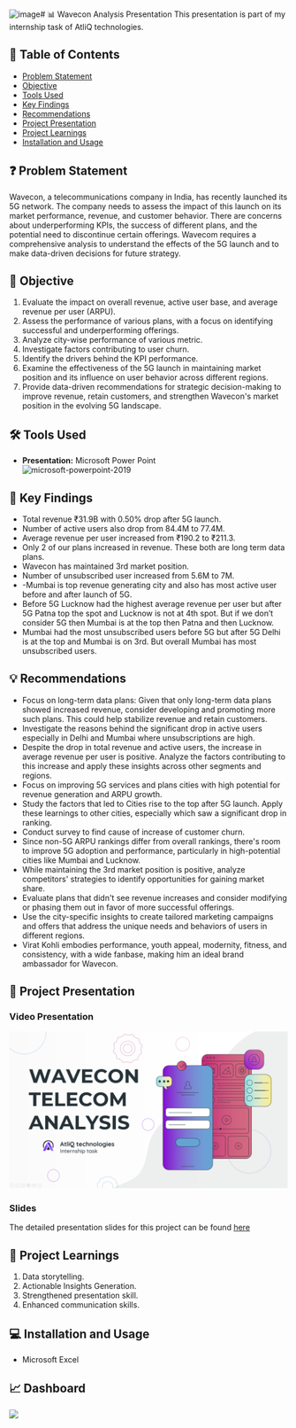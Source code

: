 ![image](https://github.com/user-attachments/assets/60f4d6b4-4270-42fd-a991-845af2e8c37b)# 📊 Wavecon Analysis Presentation
This presentation is part of my internship task of AtliQ technologies.

## 📕 Table of Contents
- [Problem Statement](#-problem-statement)
- [Objective](#-objective)
- [Tools Used](#%EF%B8%8F-tools-used)
- [Key Findings](#-key-findings)
- [Recommendations](#-recommendations)
- [Project Presentation](#-project-presentation)
- [Project Learnings](#-project-learnings)
- [Installation and Usage](#-installation-and-usage)

## ❓ Problem Statement
Wavecon, a telecommunications company in India, has recently launched its 5G network. The company needs to assess the impact of this launch on its market performance, revenue, and customer behavior. There are concerns about underperforming KPIs, the success of different plans, and the potential need to discontinue certain offerings. Wavecom requires a comprehensive analysis to understand the effects of the 5G launch and to make data-driven decisions for future strategy.

## 🎯 Objective
1. Evaluate the impact on overall revenue, active user base, and average revenue per user (ARPU).
2. Assess the performance of various plans, with a focus on identifying successful and underperforming offerings.
3. Analyze city-wise performance of various metric.
4. Investigate factors contributing to user churn.
5. Identify the drivers behind the KPI performance.
6. Examine the effectiveness of the 5G launch in maintaining market position and its influence on user behavior across different regions.
7. Provide data-driven recommendations for strategic decision-making to improve revenue, retain customers, and strengthen Wavecon's market position in the evolving 5G landscape.


## 🛠️ Tools Used
- **Presentation:** Microsoft Power Point\
  <img width="96" height="96" src="https://img.icons8.com/fluency/96/microsoft-powerpoint-2019.png" alt="microsoft-powerpoint-2019"/>


## 🔎 Key Findings
- Total revenue  ₹31.9B with 0.50% drop after 5G launch.
- Number of active users also drop from 84.4M to 77.4M.
- Average revenue per user increased from ₹190.2 to ₹211.3.
- Only 2 of our plans increased in revenue. These both are long term data plans.
- Wavecon has maintained 3rd  market position.
- Number of unsubscribed user increased from 5.6M to 7M.
- -Mumbai is top revenue generating city and also has most active user before and after launch of 5G.
- Before 5G Lucknow had the highest average revenue per user but after 5G Patna top the spot and Lucknow is not at 4th spot. But if we don’t consider 5G then Mumbai is at the top then Patna and then Lucknow.
- Mumbai had the most unsubscribed users before 5G but after 5G Delhi is at the top and Mumbai is on 3rd. But overall Mumbai has most unsubscribed users.



## 💡 Recommendations
- Focus on long-term data plans: Given that only long-term data plans showed increased revenue, consider developing and promoting more such plans. This could help stabilize revenue and retain customers.
- Investigate the reasons behind the significant drop in active users especially in Delhi and Mumbai where unsubscriptions are high.
- Despite the drop in total revenue and active users, the increase in average revenue per user is positive. Analyze the factors contributing to this increase and apply these insights across other segments and regions.
- Focus on improving 5G services and plans cities with high potential for revenue generation and ARPU growth.
- Study the factors that led to Cities rise to the top after 5G launch. Apply these learnings to other cities, especially which saw a significant drop in ranking.
- Conduct survey to find cause of increase of customer churn.
- Since non-5G ARPU rankings differ from overall rankings, there's room to improve 5G adoption and performance, particularly in high-potential cities like Mumbai and Lucknow.
- While maintaining the 3rd market position is positive, analyze competitors' strategies to identify opportunities for gaining market share.
- Evaluate plans that didn't see revenue increases and consider modifying or phasing them out in favor of more successful offerings.
- Use the city-specific insights to create tailored marketing campaigns and offers that address the unique needs and behaviors of users in different regions.
- Virat Kohli embodies performance, youth appeal, modernity, fitness, and consistency, with a wide fanbase, making him an ideal brand ambassador for Wavecon.

## 📌 Project Presentation
### Video Presentation
[![Wavecon Analysis Presentation](https://github.com/amanat-mahmud/Wavecon-Presentation/blob/main/cover.png)]()

### Slides
The detailed presentation slides for this project can be found [here](https://github.com/amanat-mahmud/Sales_Performance_Analysis/blob/main/presentation.pdf)

## 🧠 Project Learnings
1. Data storytelling.
2. Actionable Insights Generation.
3. Strengthened presentation skill.
4. Enhanced communication skills.

## 💻 Installation and Usage
- Microsoft Excel


## 📈 Dashboard
<img src="https://github.com/amanat-mahmud/sales_dashboard/blob/main/dashboard_ss.png">

